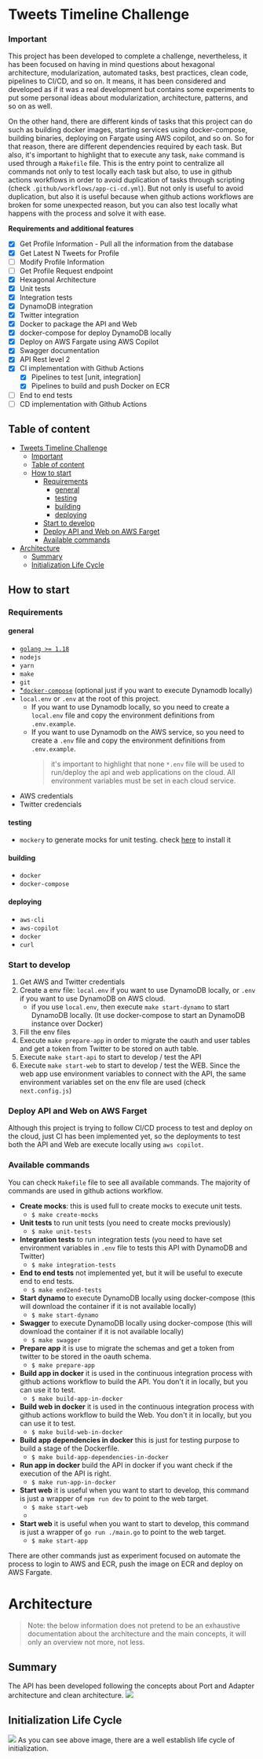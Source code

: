 # Tweets Timeline Challenge

### Important

This project has been developed to complete a challenge, nevertheless, it has been focused on having in mind questions about hexagonal architecture, modularization, automated tasks, best practices, clean code, pipelines to CI/CD, and so on. It means, it has been considered and developed as if it was a real development but contains some experiments to put some personal ideas about modularization, architecture, patterns, and so on as well.

On the other hand, there are different kinds of tasks that this project can do such as building docker images, starting services using docker-compose, building binaries, deploying on Fargate using AWS copilot, and so on. So for that reason, there are different dependencies required by each task. But also, it's important to highlight that to execute any task, `make` command is used through a `Makefile` file. This is the entry point to centralize all commands not only to test locally each task but also, to use in github actions workflows in order to avoid  duplication of tasks through scripting (check `.github/workflows/app-ci-cd.yml`). But not only is useful to avoid duplication, but also it is useful because when github actions workflows are broken for some unexpected reason, but you can also test locally what happens with the process and solve it with ease.

__Requirements and additional features__
- [X] Get Profile Information - Pull all the information from the database
- [X] Get Latest N Tweets for Profile
- [ ] Modify Profile Information
- [ ] Get Profile Request endpoint
- [X] Hexagonal Architecture
- [X] Unit tests
- [X] Integration tests
- [X] DynamoDB integration
- [X] Twitter integration
- [X] Docker to package the API and Web
- [X] docker-compose for deploy DynamoDB locally
- [X] Deploy on AWS Fargate using AWS Copilot
- [X] Swagger documentation
- [x] API Rest level 2
- [X] CI implementation with Github Actions
  - [X] Pipelines to test [unit, integration]
  - [X] Pipelines to build and push Docker on ECR
- [ ] End to end tests
- [ ] CD implementation with Github Actions

## Table of content

- [Tweets Timeline Challenge](#tweets-timeline-challenge)
    - [Important](#important)
  - [Table of content](#table-of-content)
  - [How to start](#how-to-start)
    - [Requirements](#requirements)
      - [general](#general)
      - [testing](#testing)
      - [building](#building)
      - [deploying](#deploying)
    - [Start to develop](#start-to-develop)
    - [Deploy API and Web on AWS Farget](#deploy-api-and-web-on-aws-farget)
    - [Available commands](#available-commands)
- [Architecture](#architecture)
  - [Summary](#summary)
  - [Initialization Life Cycle](#initialization-life-cycle)

## How to start

### Requirements

#### general

- [`golang >= 1.18`](https://go.dev/dl/)
- `nodejs`
- `yarn`
- `make`
- `git`
- [*`docker-compose`](https://docs.docker.com/compose/) (optional just if you want to execute Dynamodb locally)
- `local.env` or `.env` at the root of this project.
  - If you want to use Dynamodb locally, so you need to create a `local.env` file and copy the environment definitions from `.env.example`.
  - If you want to use Dynamodb on the AWS service, so you need to create a `.env` file and copy the environment definitions from `.env.example`.
    > it's important to highlight that none `*.env` file will be used to run/deploy the api and web applications on the cloud. All environment variables must be set in each cloud service.
- AWS credentials
- Twitter credencials
  
#### testing

- `mockery` to generate mocks for unit testing. check [here](https://github.com/vektra/mockery) to install it

#### building

- `docker`
- `docker-compose`

#### deploying

- `aws-cli`
- `aws-copilot`
- `docker`
- `curl`

### Start to develop

1. Get AWS and Twitter credentials
2. Create a env file: `local.env` if you want to use DynamoDB locally, or `.env` if you want to use DynamoDB on AWS cloud.
   - if you use `local.env`, then execute `make start-dynamo` to start DynamoDB locally. (It use docker-compose to start an DynamoDB instance over Docker)
3. Fill the env files
4. Execute `make prepare-app` in order to migrate the oauth and user tables and get a token from Twitter to be stored on auth table.
5. Execute `make start-api` to start to develop / test the API
6. Execute `make start-web` to start to develop / test the WEB. Since the web app use environment variables to connect with the API, the same environment variables set on the env file are
   used (check `next.config.js`)

### Deploy API and Web on AWS Farget

Although this project is trying to follow CI/CD process to test and deploy on the cloud, just CI has been implemented yet, so the deployments to test both the API and Web are execute locally using `aws copilot`.

### Available commands

You can check `Makefile` file to see all available commands. The majority of commands are used in github actions workflow.

- __Create mocks__: this is used full to create mocks to execute unit tests.
  - `$ make create-mocks`
- __Unit tests__ to run unit tests (you need to create mocks previously)
  - `$ make unit-tests`
- __Integration tests__ to run integration tests (you need to have set environment variables in `.env` file to tests this API with DynamoDB and Twitter)
  - `$ make integration-tests`
- __End to end tests__ not implemented yet, but it will be useful to execute end to end tests.
  - `$ make end2end-tests`
- __Start dynamo__ to execute DynamoDB locally using docker-compose (this will download the container if it is not available locally)
  - `$ make start-dynamo`
- __Swagger__ to execute DynamoDB locally using docker-compose (this will download the container if it is not available locally)
  - `$ make swagger`
- __Prepare app__ it is use to migrate the schemas and get a token from twitter to be stored in the oauth schema.
  - `$ make prepare-app`
- __Build app in docker__ it is used in the continuous integration process with github actions workflow to build the API. You don't it in locally, but you can use it to test.
  - `$ make build-app-in-docker`
- __Build web in docker__ it is used in the continuous integration process with github actions workflow to build the Web. You don't it in locally, but you can use it to test.
  - `$ make build-web-in-docker`
- __Build app dependencies in docker__ this is just for testing purpose to build a stage of the Dockerfile.
  - `$ make build-app-dependencies-in-docker`
- __Run app in docker__ build the API in docker if you want check if the execution of the API is right.
  - `$ make run-app-in-docker`
- __Start web__ it is useful when you want to start to develop, this command is just a wrapper of `npm run dev` to point to the web target.
  - `$ make start-web`
  -
- __Start web__ it is useful when you want to start to develop, this command is just a wrapper of `go run ./main.go` to point to the web target.
  - `$ make start-app`

There are other commands just as experiment focused on automate the process to login to AWS and ECR, push the image on ECR and deploy on AWS Fargate.

# Architecture

> Note: the below information does not pretend to be an exhaustive documentation about the architecture and the main concepts, it will only an overview not more, not less.
## Summary
The API has been developed following the concepts about Port and Adapter architecture and clean architecture.
![](./docs/ports-adapters.svg)


## Initialization Life Cycle
![](./docs/init-flow.svg)
As you can see above image, there are a well establish life cycle of initialization.